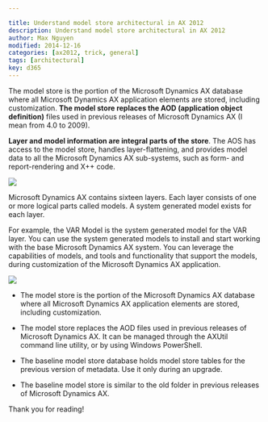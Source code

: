 ```yaml
---

title: Understand model store architectural in AX 2012
description: Understand model store architectural in AX 2012
author: Max Nguyen
modified: 2014-12-16
categories: [ax2012, trick, general]
tags: [architectural]
key: d365
---
```


The model store is the portion of the Microsoft Dynamics AX database where all Microsoft Dynamics AX application elements are stored, including customization. **The model store replaces the AOD (application object definition)** files used in previous releases of Microsoft Dynamics AX (I mean from 4.0 to 2009).

**Layer and model information are integral parts of the store**. The AOS has access to the model store, handles layer-flattening, and provides model data to all the Microsoft Dynamics AX sub-systems, such as form- and report-rendering and X++ code.

![]({{site.url}}/assets/imagesposts/model_layer_elements.jpg)

Microsoft Dynamics AX contains sixteen layers. Each layer consists of one or more logical parts called models. A system generated model exists for each layer.

For example, the VAR Model is the system generated model for the VAR layer. You can use the system generated models to install and start working with the base Microsoft Dynamics AX system. You can leverage the capabilities of models, and tools and functionality that support the models, during customization of the Microsoft Dynamics AX application.

![]({{site.url}}/assets/imagesposts/understand-model-store-architectural.jpg)

* The model store is the portion of the Microsoft Dynamics AX database where all Microsoft Dynamics AX application elements are stored, including customization. 

* The model store replaces the AOD files used in previous releases of Microsoft Dynamics AX. It can be managed through the AXUtil command line utility, or by using Windows PowerShell.

* The baseline model store database holds model store tables for the previous version of metadata. Use it only during an upgrade. 

* The baseline model store is similar to the old folder in previous releases of Microsoft Dynamics AX.

Thank you for reading!